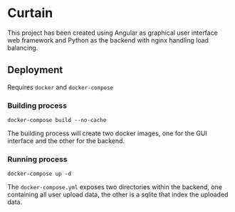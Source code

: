 # Curtain

This project has been created using Angular as graphical user interface web framework and Python as the backend with nginx handling load balancing.

## Deployment
Requires `docker` and `docker-compose`

### Building process
`docker-compose build --no-cache`

The building process will create two docker images, one for the GUI interface and the other for the backend.

### Running process
`docker-compose up -d`

The `docker-compose.yml` exposes two directories within the backend, one containing all user upload data, the other is a sqlite that index the uploaded data.
